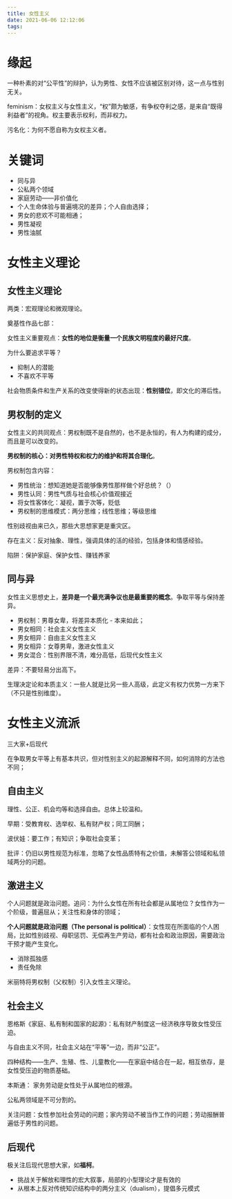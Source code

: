 ```yaml
---
title: 女性主义
date: 2021-06-06 12:12:06
tags:
---
```


# 缘起

一种朴素的对“公平性”的辩护，认为男性、女性不应该被区别对待，这一点与性别无关。

feminism：女权主义与女性主义，“权”颇为敏感，有争权夺利之感，是来自“既得利益者”的视角。权主要表示权利，而非权力。

污名化：为何不愿自称为女权主义者。

# 关键词

* 同与异
* 公私两个领域
* 家庭劳动——非价值化
* 个人生命体验与普遍境况的差异；个人自由选择；
* 男女的悲欢不可能相通；
* 男性凝视
* 男性油腻

# 女性主义理论

## 女性主义理论

两类：宏观理论和微观理论。

奠基性作品七部：

女性主义重要观点：**女性的地位是衡量一个民族文明程度的最好尺度**。

为什么要追求平等？

* 抑制人的潜能
* 不喜欢不平等

社会物质条件和生产关系的改变使得新的状态出现：**性别错位**，即文化的滞后性。

## 男权制的定义

女性主义的共同观点：男权制既不是自然的，也不是永恒的，有人为构建的成分，而且是可以改变的。

**男权制的核心：对男性特权和权力的维护和将其合理化**。

男权制包含内容：

* 男性统治：想知道她是否能够像男性那样做个好总统？（）
* 男性认同：男性气质与社会核心价值观接近
* 将女性客体化：凝视，置于次等，贬低
* 男权制的思维模式：两分思维；线性思维；等级思维

性别歧视由来已久，那些大思想家更是重灾区。

存在主义：反对抽象、理性，强调具体的活的经验，包括身体和情感经验。

陷阱：保护家庭、保护女性、赚钱养家

## 同与异

女性主义思想史上，**差异是一个最充满争议也是最重要的概念**。争取平等与保持差异。

* 男权制：男尊女卑，将差异本质化 - 本来如此；
* 男女相同：社会主义女性主义
* 男女相异：自由主义女性主义
* 男女相异：女尊男卑，激进女性主义
* 男女混合：性别界限不清，难分高低，后现代女性主义

差异：不要轻易分出高下。

生理决定论和本质主义：一些人就是比另一些人高级，此定义有权力优势一方来下（不只是性别维度）。

# 女性主义流派

三大家+后现代

在争取男女平等上有基本共识，但对性别主义的起源解释不同，如何消除的方法也不同；

## 自由主义

理性、公正、机会均等和选择自由。总体上较温和。

早期：受教育权、选举权、私有财产权；同工同酬；

波伏娃：要工作；有知识；争取社会变革；

批评：仍旧以男性规范为标准，忽略了女性品质特有之价值，未解答公领域和私领域两分的问题。

## 激进主义

个人问题就是政治问题。追问：为什么女性在所有社会都是从属地位？女性作为一个阶级，普遍屈从；关注性和身体的领域；

**个人问题就是政治问题（The personal is political）**：女性现在所面临的个人困局，比如性别歧视、母职惩罚、无偿再生产劳动，都有社会和政治原因，需要政治干预才能产生变化。

* 消除孤独感
* 责任免除

米丽特将男权制（父权制）引入女性主义理论。

## 社会主义

恩格斯《家庭、私有制和国家的起源》：私有财产制度这一经济秩序导致女性受压迫。

与自由主义不同，社会主义站在“平等”一边，而非“公正”。

四种结构——生产、生殖、性、儿童教化——在家庭中结合在一起，相互依存，是女性受压迫的物质基础。

本斯通： 家务劳动是女性处于从属地位的根源。

公私两领域是不可分割的。

关注问题：女性参加社会劳动的问题；家内劳动不被当作工作的问题；劳动报酬普遍低于男性的问题。

## 后现代

极关注后现代思想大家，如**福柯**。

* 挑战关于解放和理性的宏大叙事，局部的小型理论才是有效的
* 从根本上反对传统知识结构中的两分主义（dualism），提倡多元模式
